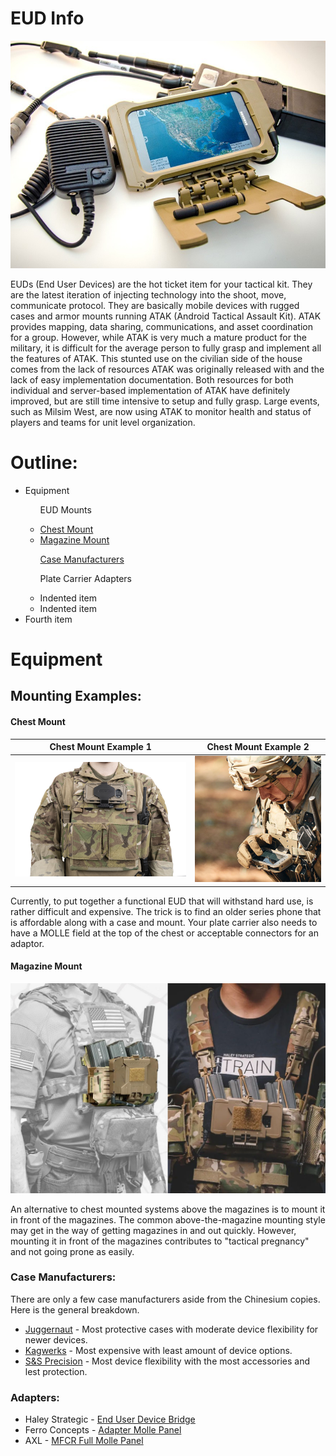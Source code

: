 # EUD Info

![EUD with radio](/resources/pictures/eud-with-radio.png)

EUDs (End User Devices) are the hot ticket item for your tactical kit. They are the latest iteration of injecting technology into the shoot, move, communicate protocol. They are basically mobile devices with rugged cases and armor mounts running ATAK (Android Tactical Assault Kit). ATAK provides mapping, data sharing, communications, and asset coordination for a group. However, while ATAK is very much a mature product for the military, it is difficult for the average person to fully grasp and implement all the features of ATAK. This stunted use on the civilian side of the house comes from the lack of resources ATAK was originally released with and the lack of easy implementation documentation. Both resources for both individual and server-based implementation of ATAK have definitely improved, but are still time intensive to setup and fully grasp. Large events, such as Milsim West, are now using ATAK to monitor health and status of players and teams for unit level organization.

# Outline:
<ul>
  <li>Equipment</li>
    <ul>EUD Mounts</ul>
    <ul>
      <li><a href="https://github.com/ajdrew/eud-info?tab=readme-ov-file#examples-of-euds-mounted-to-armor">Chest Mount</a></li>
      <li><a href="https://github.com/ajdrew/eud-info?tab=readme-ov-file#magazine-mount">Magazine Mount</a></li>
    </ul>
    <ul><a href="https://github.com/ajdrew/eud-info?tab=readme-ov-file#case-manufacturers">Case Manufacturers</a></ul>
    <ul>Plate Carrier Adapters</ul>
    <ul>
      <li>Indented item</li>
      <li>Indented item</li>
    </ul>
  </li>
  <li>Fourth item</li>
</ul> 


# Equipment

## Mounting Examples:

#### Chest Mount
| Chest Mount Example 1 | Chest Mount Example 2 |
| ----------- | ----------- |
| ![EUD chest mount 1](/resources/pictures/eud-chest-mount1.png) | ![EUD chest mount 2](/resources/pictures/eud-chest-mount2.png)  | 

Currently, to put together a functional EUD that will withstand hard use, is rather difficult and expensive. The trick is to find an older series phone that is affordable along with a case and mount. Your plate carrier also needs to have a MOLLE field at the top of the chest or acceptable connectors for an adaptor. 

#### Magazine Mount

![EUD chest mount 1](/resources/pictures/eud-mag-mount.png)

An alternative to chest mounted systems above the magazines is to mount it in front of the magazines. The common above-the-magazine mounting style may get in the way of getting magazines in and out quickly. However, mounting it in front of the magazines contributes to "tactical pregnancy" and not going prone as easily.

### Case Manufacturers:
There are only a few case manufacturers aside from the Chinesium copies. Here is the general breakdown.

- <a href="https://juggernautcase.com/">Juggernaut</a> - Most protective cases with moderate device flexibility for newer devices.
- <a href="https://kagwerks.shop/collections/operators-kits">Kagwerks</a> - Most expensive with least amount of device options.
- <a href="https://www.sandsprecision.com/nav-gear.html">S&S Precision</a> - Most device flexibility with the most accessories and lest protection.

### Adapters:
- Haley Strategic - <a href="https://haleystrategic.com/end-user-device-bridge">End User Device Bridge</a>
- Ferro Concepts - <a href="https://ferroconcepts.com/collections/general-purpose/products/adapt-molle-panel">Adapter Molle Panel</a>
- AXL - <a href="https://www.axladvanced.com/products/mfcr-full-molle-panel">MFCR Full Molle Panel</a>